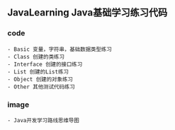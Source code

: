 ## JavaLearning Java基础学习练习代码
### code
    - Basic 变量，字符串，基础数据类型练习
    - Class 创建的类练习
    - Interface 创建的接口练习
    - List 创建的List练习
    - Object 创建的对象练习
    - Other 其他测试代码练习
### image
    - Java开发学习路线思维导图

